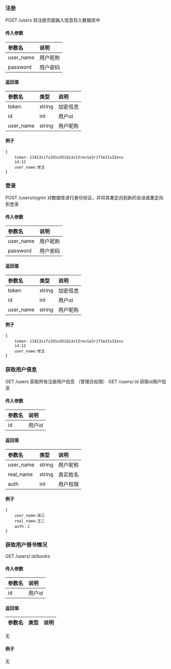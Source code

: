 ### 注册
POST /users 将注册页面输入信息存入数据库中
#### 传入参数
|参数名|说明|
|:--|:--|
|user_name|用户昵称|
|password|用户密码|
#### 返回值

|参数名|类型|说明|
|:--|:--|:--|
|token|string|加密信息|
|id|int|用户id|
|user_name|string|用户昵称|

#### 例子
    {
        token：13413s1fs3d1sd31ds3v13rev1e3r1f3e21v32esv
        id:12
        user_name:老王
    }

### 登录
POST /users/signin 对数据库进行身份验证，并将其重定向到新的会话或重定向到登录
#### 传入参数
|参数名|说明|
|:--|:--|
|user_name|用户昵称|
|password|用户密码|
#### 返回值

|参数名|类型|说明|
|:--|:--|:--|
|token|string|加密信息|
|id|int|用户id|
|user_name|string|用户昵称|

#### 例子
    {
        token：13413s1fs3d1sd31ds3v13rev1e3r1f3e21v32esv
        id:12
        user_name:老王
    }
    
### 获取用户信息
GET /users 获取所有注册用户信息 （管理员权限）
GET /users/:id 获取id用户信息
#### 传入参数
|参数名|说明|
|:--|:--|
|id|用户id|

#### 返回值

|参数名|类型|说明|
|:--|:--|:--|
|user_name|string|用户昵称|
|real_name|string|真实姓名|
|auth|int|用户权限|

#### 例子
    {
        user_name:张三
        real_name:王二
        auth：1
    }
    
### 获取用户借书情况
GET /users/:id/books
#### 传入参数
|参数名|说明|
|:--|:--|
|id|用户id|

#### 返回值

|参数名|类型|说明|
|:--|:--|:--|
无
#### 例子
无
    
    
